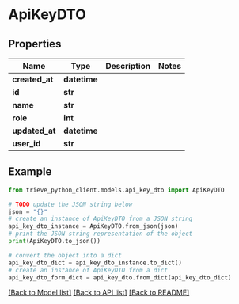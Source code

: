 # ApiKeyDTO


## Properties

Name | Type | Description | Notes
------------ | ------------- | ------------- | -------------
**created_at** | **datetime** |  | 
**id** | **str** |  | 
**name** | **str** |  | 
**role** | **int** |  | 
**updated_at** | **datetime** |  | 
**user_id** | **str** |  | 

## Example

```python
from trieve_python_client.models.api_key_dto import ApiKeyDTO

# TODO update the JSON string below
json = "{}"
# create an instance of ApiKeyDTO from a JSON string
api_key_dto_instance = ApiKeyDTO.from_json(json)
# print the JSON string representation of the object
print(ApiKeyDTO.to_json())

# convert the object into a dict
api_key_dto_dict = api_key_dto_instance.to_dict()
# create an instance of ApiKeyDTO from a dict
api_key_dto_form_dict = api_key_dto.from_dict(api_key_dto_dict)
```
[[Back to Model list]](../README.md#documentation-for-models) [[Back to API list]](../README.md#documentation-for-api-endpoints) [[Back to README]](../README.md)



